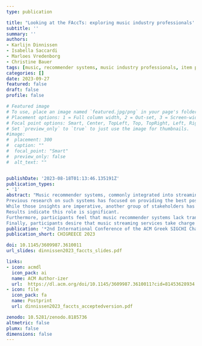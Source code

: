 ```yaml
---
type: publication

title: "Looking at the FAccTs: exploring music industry professionals' perspectives on music streaming services and recommendations"
subtitle: ''
summary: ''
authors:
- Karlijn Dinnissen
- Isabella Saccardi
- Marloes Vredenborg
- Christine Bauer
tags: [music, recommender systems, music industry professionals, item provider, fairness]
categories: []
date: 2023-09-27
featured: false
draft: false
profile: false

# Featured image
# To use, place an image named `featured.jpg/png` in your page's folder.
# Placement options: 1 = Full column width, 2 = Out-set, 3 = Screen-width
# Focal point options: Smart, Center, TopLeft, Top, TopRight, Left, Right, BottomLeft, Bottom, BottomRight
# Set `preview_only` to `true` to just use the image for thumbnails.
#image:
#  placement: 300
#  caption: ""
#  focal_point: "Smart"
#  preview_only: false
#  alt_text: ""


publishDate: '2023-08-18T01:13:46.135191Z'
publication_types:
- '1'
abstract: "Music recommender systems, commonly integrated into streaming services, help listeners find music. 
Previous research on such systems has focused on providing the best possible recommendations for these services' consumers, as well as on fairness for artists who release their music on streaming services. 
While those insights are imperative, another group of stakeholders has been omitted so far: the many other professionals working in the music industry. They, too, are (in)directly affected by music streaming services. Therefore, this work explores the perspective of music industry professionals. We present a study that addresses the role of streaming services and recommender systems in their jobs.
Results indicate this role is significant. 
Furthermore, participants feel that music recommender systems lack transparency and are insufficiently controllable, for both customers and artists.
Finally, participants desire that music streaming services take charge of increasing recommendation diversity, and variety in consumers' listening behavior and taste."
publication: '*2nd International Conference of the ACM Greek SIGCHI Chapter*'
publication_short: CHIGREECE 2023

doi: 10.1145/3609987.3610011
url_slides: dinnissen2023_faccts_slides.pdf

links:
- icon: acmdl
  icon_pack: ai
  name: ACM Author-izer
  url:  https://dl.acm.org/doi/10.1145/3609987.3610011?cid=81453628934
- icon: file
  icon_pack: fa
  name: Postprint
  url: dinnissen2023_faccts_acceptedversion.pdf

zenodo: 10.5281/zenodo.8185736
altmetric: false
plumx: false
dimensions: false
---
```

